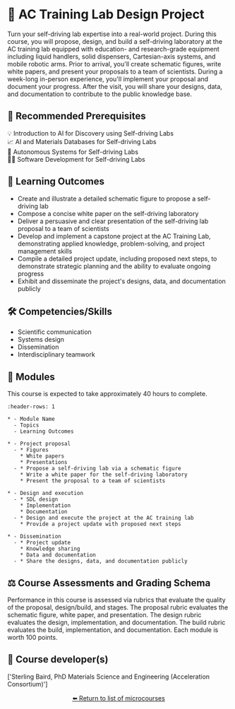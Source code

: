 <!--- This is an auto-generated file. Please do not edit directly. Instead, edit
in course-data.yaml and run the `scripts/generate_overviews.py` file. --->

# 🏢 AC Training Lab Design Project

Turn your self-driving lab expertise into a real-world project. During this course, you will propose, design, and build a self-driving laboratory at the AC training lab equipped with education- and research-grade equipment including liquid handlers, solid dispensers, Cartesian-axis systems, and mobile robotic arms. Prior to arrival, you'll create schematic figures, write white papers, and present your proposals to a team of scientists. During a week-long in-person experience, you'll implement your proposal and document your progress. After the visit, you will share your designs, data, and documentation to contribute to the public knowledge base.




## 🔑 Recommended Prerequisites

💡 Introduction to AI for Discovery using Self-driving Labs<br>📈 AI and Materials Databases for Self-driving Labs<br>🦾 Autonomous Systems for Self-driving Labs<br>🧑‍💻 Software Development for Self-driving Labs



## 🎯 Learning Outcomes


- Create and illustrate a detailed schematic figure to propose a self-driving lab
- Compose a concise white paper on the self-driving laboratory
- Deliver a persuasive and clear presentation of the self-driving lab proposal to a team of scientists
- Develop and implement a capstone project at the AC Training Lab, demonstrating applied knowledge, problem-solving, and project management skills
- Compile a detailed project update, including proposed next steps, to demonstrate strategic planning and the ability to evaluate ongoing progress
- Exhibit and disseminate the project's designs, data, and documentation publicly

## 🛠️ Competencies/Skills


- Scientific communication
- Systems design
- Dissemination
- Interdisciplinary teamwork

## 🧩 Modules

This course is expected to take approximately 40 hours to complete.

```{list-table}
:header-rows: 1

* - Module Name
  - Topics
  - Learning Outcomes

* - Project proposal
  - * Figures
    * White papers
    * Presentations
  - * Propose a self-driving lab via a schematic figure
    * Write a white paper for the self-driving laboratory
    * Present the proposal to a team of scientists

* - Design and execution
  - * SDL design
    * Implementation
    * Documentation
  - * Design and execute the project at the AC training lab
    * Provide a project update with proposed next steps

* - Dissemination
  - * Project update
    * Knowledge sharing
    * Data and documentation
  - * Share the designs, data, and documentation publicly

```

## ⚖️ Course Assessments and Grading Schema

Performance in this course is assessed via rubrics that evaluate the quality of the proposal, design/build, and stages. The proposal rubric evaluates the schematic figure, white paper, and presentation. The design rubric evaluates the design, implementation, and documentation. The build rubric evaluates the build, implementation, and documentation. Each module is worth 100 points.

## 👤 Course developer(s)

['Sterling Baird, PhD Materials Science and Engineering (Acceleration Consortium)']

<div align="center">

[⬅️ Return to list of microcourses](../../index.md#microcourses)

</div>
